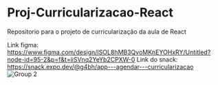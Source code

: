 # Proj-Curricularizacao-React
Repositorio para o projeto de curricularização da aula de React  

Link figma: https://www.figma.com/design/ISOL8hMB3QvoMKnEYOHxRY/Untitled?node-id=95-2&p=f&t=iiSVnq2YeYb2CPXW-0
Link do snack: https://snack.expo.dev/@g4bh/app---agendar---curricularizacao
![Group 2](https://github.com/user-attachments/assets/c58d35cf-e927-473b-a7c9-fbd7cde30302)
